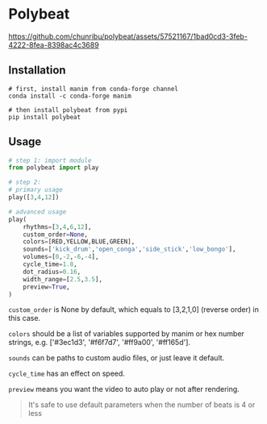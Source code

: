 # Polybeat



https://github.com/chunribu/polybeat/assets/57521167/1bad0cd3-3feb-4222-8fea-8398ac4c3689



## Installation
```shell
# first, install manim from conda-forge channel
conda install -c conda-forge manim

# then install polybeat from pypi
pip install polybeat
```

## Usage
```python
# step 1: import module
from polybeat import play

# step 2:
# primary usage
play([3,4,12])

# advanced usage
play(
    rhythms=[3,4,6,12],
    custom_order=None,
    colors=[RED,YELLOW,BLUE,GREEN],
    sounds=['kick_drum','open_conga','side_stick','low_bongo'],
    volumes=[0,-2,-6,-4],
    cycle_time=1.8,
    dot_radius=0.16,
    width_range=[2.5,3.5],
    preview=True,
)
```

`custom_order` is None by default, which equals to [3,2,1,0] (reverse order) in this case.

`colors` should be a list of variables supported by manim or hex number strings, e.g. ['#3ec1d3', '#f6f7d7', '#ff9a00', '#ff165d'].

`sounds` can be paths to custom audio files, or just leave it default.

`cycle_time` has an effect on speed.

`preview` means you want the video to auto play or not after rendering.

>It's safe to use default parameters when the number of beats is 4 or less
